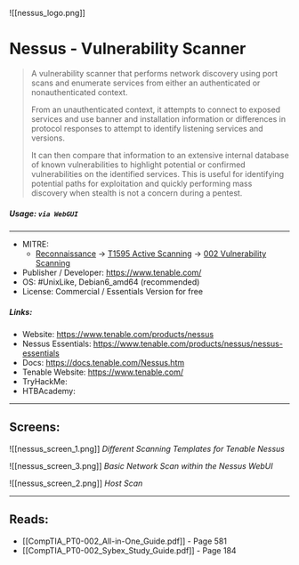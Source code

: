 ![[nessus_logo.png]]

# Nessus - Vulnerability Scanner
> A vulnerability scanner that performs network discovery using port scans and enumerate services from either an authenticated or nonauthenticated context. 
> 
> From an unauthenticated context, it attempts to connect to exposed services and use banner and installation information or differences in protocol responses to attempt to identify listening services and versions.
> 
> It can then compare that information to an extensive internal database of known vulnerabilities to highlight potential or confirmed vulnerabilities on the identified services. This is useful for identifying potential paths for exploitation and quickly performing mass discovery when stealth is not a concern during a pentest.

##### Usage: `via WebGUI`
___
- MITRE: 
	- [Reconnaissance](https://attack.mitre.org/tactics/TA0043/) -> [T1595 Active Scanning](https://attack.mitre.org/techniques/T1595/) -> [002 Vulnerability Scanning](https://attack.mitre.org/techniques/T1595/002/)
- Publisher / Developer: https://www.tenable.com/ 
- OS: #UnixLike, Debian6_amd64 (recommended)
- License: Commercial / Essentials Version for free

##### Links:
- Website: https://www.tenable.com/products/nessus
- Nessus Essentials: https://www.tenable.com/products/nessus/nessus-essentials
- Docs: https://docs.tenable.com/Nessus.htm
- Tenable Website: https://www.tenable.com/
- TryHackMe: 
- HTBAcademy:
___
## Screens:
![[nessus_screen_1.png]]
*Different Scanning Templates for Tenable Nessus*

![[nessus_screen_3.png]]
*Basic Network Scan within the Nessus WebUI*

![[nessus_screen_2.png]]
*Host Scan*
___
## Reads:
- [[CompTIA_PT0-002_All-in-One_Guide.pdf]] - Page 581
- [[CompTIA_PT0-002_Sybex_Study_Guide.pdf]] - Page 184
